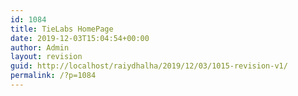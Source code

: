 ```yaml
---
id: 1084
title: TieLabs HomePage
date: 2019-12-03T15:04:54+00:00
author: Admin
layout: revision
guid: http://localhost/raiydhalha/2019/12/03/1015-revision-v1/
permalink: /?p=1084
---
```

